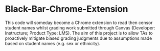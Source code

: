 # Black-Bar-Chrome-Extension
This code will someday become a Chrome extension to read then censor student names whilst grading work submitted through Canvas (Developer: Instructure; Product Type: LMS). The aim of this project is to allow TAs to proactively mitigate biased grading judgments due to assumptions made based on student names (e.g. sex or ethnicity). 
